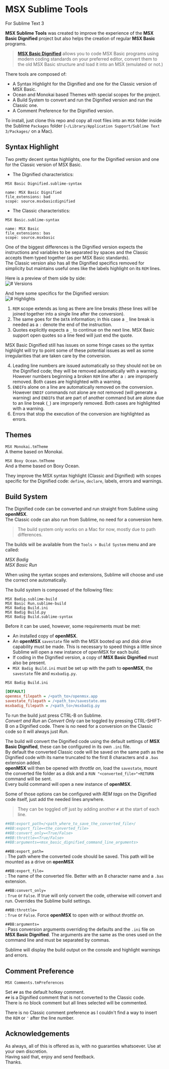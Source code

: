 # MSX Sublime Tools  
For Sublime Text 3  
  
**MSX Sublime Tools** was created to improve the experience of the **MSX Basic Dignified** project but also helps the creation of regular **MSX Basic** programs.  
  
>[**MSX Basic Dignified**](https://github.com/farique1/msx-basic-dignified) allows you to code MSX Basic programs using modern coding standards on your preferred editor, convert them to the old MSX Basic structure and load it into an MSX (emulated or not.)  
  
There tools are composed of:  
- A Syntax Highlight for the Dignified and one for the Classic version of MSX Basic.  
- Ocean and Monokai based Themes with special scopes for the project.  
- A Build System to convert and run the Dignified version and run the Classic one.  
- A Comment Preference for the Dignified version.  
  
To install, just clone this repo and copy all root files into an `MSX` folder inside the Sublime `Packages` folder (`~/Library/Application Support/Sublime Text 3/Packages/` on a Mac).  
  
## Syntax Highlight  
  
Two pretty decent syntax highlights, one for the Dignified version and one for the Classic version of MSX Basic.  
- The Dignified characteristics:  
  
`MSX Basic Dignified.sublime-syntax`  
```  
name: MSX Basic Dignified  
file_extensions: bad  
scope: source.msxbasicdignified  
```  
- The Classic characteristics:  
  
`MSX Basic.sublime-syntax`  
```  
name: MSX Basic  
file_extensions: bas  
scope: source.msxbasic  
```  
One of the biggest differences is the Dignified version expects the instructions and variables to be separated by spaces and the Classic accepts them typed together (as per MSX Basic standards).  
The Classic version also has all the Dignified specifics removed for simplicity but maintains useful ones like the labels highlight on its `REM` lines.  
  
Here is a preview of them side by side:  
![# Versions](https://github.com/farique1/MSX-Sublime-Tools/blob/master/Images/Versions.png)  
  
And here some specifics for the Dignified version:  
![# Highlights](https://github.com/farique1/MSX-Sublime-Tools/blob/master/Images/Highlights.png)  
  
  
1. `REM` scope extends as long as there are line breaks (these lines will be joined together into a single line after the conversion).  
2. The same goes for the `DATA` information; in this case a `_` line break is needed as a `:` denote the end of the instruction.  
3. Quotes explicitly expects a `_` to continue on the next line. MSX Basic support open quotes so a line feed will just end the quote.  
  
MSX Basic Dignified still has issues on some fringe cases so the syntax highlight will try to point some of these potential issues as well as some irregularities that are taken care by the conversion.  
  
4. Leading line numbers are issued automatically so they should not be on the Dignified code; they will be removed automatically with a warning. However numbers beginning a broken `REM` line after a `:` are improperly removed. Both cases are highlighted with a warning.  
5. `ENDIF`s alone on a line are automatically removed on the conversion. However `ENDIF` commands not alone are not removed (will generate a warning) and `ENDIF`s that are part of another command but are alone due to an line break (`_`) are improperly removed. Both cases are highlighted with a warning.  
6. Errors that stop the execution of the conversion are highlighted as errors.  
  
  
## Themes  
  
`MSX Monokai.tmTheme`  
A theme based on Monokai.  
  
`MSX Boxy Ocean.tmTheme`  
And a theme based on Boxy Ocean.  
  
They improve the MSX syntax highlight (Classic and Dignified) with scopes specific for the Dignified code: `define`, `declare`, labels, errors and warnings.  
  
## Build System  
  
The Dignified code can be converted and run straight from Sublime using **openMSX**.  
The Classic code can also run from Sublime, no need for a conversion here.  
  
>The build system only works on a Mac for now, mostly due to path differences.  
  
The builds will be available from the `Tools > Build System` menu and are called:  
  
*MSX Badig*  
*MSX Basic Run*  
  
When using the syntax scopes and extensions, Sublime will choose and use the correct one automatically.  
  
The build system is composed of the following files:  
```  
MSX Badig.sublime-build  
MSX Basic Run.sublime-build  
MSX Badig Build.ini  
MSX Badig Build.py  
MSX Badig Build.sublime-syntax  
```  
  
Before it can be used, however, some requirements  must be met:  
- An installed copy of **openMSX**.  
- An **openMSX** `savestate` file with the MSX booted up and disk drive capability must be made. This is necessary to speed things a little since Sublime will open a new instance of openMSX for each build.  
- If coding in the Dignified version, a copy of **MSX Basic Dignified** must also be present.  
- `MSX Badig Build.ini` must be set up with the path to **openMSX**, the `savestate` file and `msxbadig.py`.  
  
`MSX Badig Build.ini`  
```ini  
[DEFAULT]  
openmsx_filepath = /<path_to>/openmsx.app  
savestate_filepath = /<path_to>/savestate.oms  
msxbadig_filepath = /<path_to>/msxbadig.py  
```  
To run the build just press CTRL-B on Sublime.  
*Convert and Run* an *Convert Only* can be toggled by pressing CTRL-SHIFT-B on a Dignified code. There is no need for a conversion on the Classic code so it will always just *Run*.  
  
The build will convert the Dignified code using the default settings of **MSX Basic Dignified**, these can be configured in its own `.ini` file.  
By default the converted Classic code will be saved on the same path as the Dignified code with its name truncated to the first 8 characters and a `.bas` extension added.  
**openMSX** will then be opened with *throttle on*, load the `savestate`, mount the converted file folder as a disk and a `RUN "<converted_file>"+RETURN` command will be sent.  
Every build command will open a new instance of **openMSX**.  
  
Some of those options can be configured with *REM tags* on the Dignified code itself, just add the needed lines anywhere.  
>They can be toggled off just by adding another `#` at the start of each line.  
```ini  
##BB:export_path=/<path_where_to_save_the_converted_file>/  
##BB:export_file=<the_converted_file>  
##BB:convert_only=<True/False>  
##BB:throttle=<True/False>  
##BB:arguments=<msx_basic_dignified_command_line_arguments>  
```  
`##BB:export_path=`  
: The path where the converted code should be saved. This path will be mounted as a drive on **openMSX**  
  
`##BB:export_file=`  
: The name of the converted file. Better with an 8 character name and a `.bas` extension.  
  
`##BB:convert_only=`  
: `True` or `False`. If true will only convert the code, otherwise will convert and run. Overrides the Sublime build settings.  
  
`##BB:throttle=`  
: `True` or `False`. Force **openMSX** to open with or without *throttle on*.  
  
`##BB:arguments=`  
: Pass conversion arguments overriding the defaults and the `.ini` file on **MSX Basic Dignified**. The arguments are the same as the ones used on the command line and must be separated by commas.  
  
Sublime will display the build output on the console and highlight warnings and errors.  
  
## Comment Preference  
  
`MSX Comments.tmPreferences`  
  
Set `##` as the default hotkey comment.  
`##` is a Dignified comment that is not converted to the Classic code.  
There is no block comment but all lines selected will be commented.  
  
There is no Classic comment preference as I couldn't find a way to insert the `REM` or `'` after the line number.  
  
  
## Acknowledgements  
  
As always, all of this is offered as is, with no guaranties whatsoever. Use at your own discretion.  
Having said that, enjoy and send feedback.  
Thanks.  
